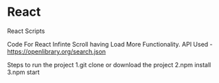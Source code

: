 # React
React Scripts

Code For React Infinte Scroll having Load More Functionality.
API Used - https://openlibrary.org/search.json

Steps to run the project
 1.git clone or download the project
 2.npm install
 3.npm start
 
 
 

